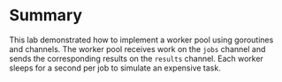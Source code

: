 # Summary

This lab demonstrated how to implement a worker pool using goroutines and channels. The worker pool receives work on the `jobs` channel and sends the corresponding results on the `results` channel. Each worker sleeps for a second per job to simulate an expensive task.
